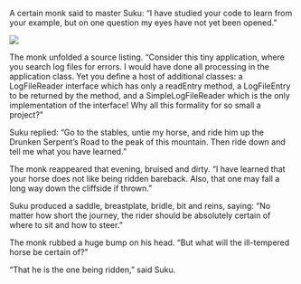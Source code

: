 A certain monk said to master Suku: “I have studied your
code to learn from your example, but on one question my eyes
have not yet been opened.”

![](/pages/case-117/saddle.jpg)

The monk unfolded a source listing. “Consider this tiny
application, where you search log files for
errors.  I would have done all processing in the application
class.  Yet you define a host of additional classes: a
LogFileReader interface which has only a readEntry
method, a LogFileEntry to be returned by the method, and a
SimpleLogFileReader which is the only
implementation of the interface!  Why all this formality
for so small a project?”

Suku replied: “Go to the stables, untie my horse, and ride
him up the Drunken Serpent’s Road to the peak of this
mountain.  Then ride down and tell me what you have learned.”

The monk reappeared that evening, bruised and dirty.  “I
have learned that your horse does not like being ridden
bareback.  Also, that one may fall a long way down the
cliffside if thrown.”

Suku produced a saddle, breastplate, bridle, bit and
reins, saying: “No matter how short the journey, the rider
should be absolutely certain of where to sit and how to steer.”

The monk rubbed a huge bump on his head.  “But what will the
ill-tempered horse be certain of?”

“That he is the one being ridden,” said Suku.

